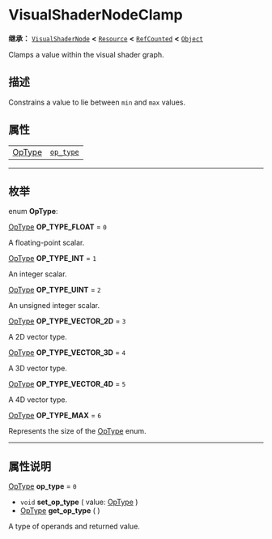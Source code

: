 <!-- ⚠ 请勿编辑本文件 ⚠ -->
<!-- 本文档使用脚本从 WeDot 引擎源码仓库生成。 -->
<!-- 生成脚本：https://github.com/WeDot-Engine/WeDot/tree/4.3/doc/tools/make_md.py； -->
<!-- 原文件：https://github.com/WeDot-Engine/WeDot/tree/4.3/doc/classes/VisualShaderNodeClamp.xml。 -->

<div id="_class_visualshadernodeclamp"></div>

# VisualShaderNodeClamp

**继承：** [`VisualShaderNode`](class_visualshadernode.md) **<** [`Resource`](class_resource.md) **<** [`RefCounted`](class_refcounted.md) **<** [`Object`](class_object.md)

Clamps a value within the visual shader graph.

## 描述

Constrains a value to lie between `min` and `max` values.

## 属性

|||
|:-:|:--|
| [OpType](#enum_visualshadernodeclamp_optype) | [`op_type`](class_visualshadernodeclamp.md#class_visualshadernodeclamp_property_op_type) | ``0`` |

<!-- rst-class:: classref-section-separator -->

---

## 枚举

<div id="_class_enum_visualshadernodeclamp_optype"></div>

enum **OpType**: <div id="enum_visualshadernodeclamp_optype"></div>

<div id="_class_visualshadernodeclamp_constant_op_type_float"></div>

[OpType](#enum_visualshadernodeclamp_optype) **OP_TYPE_FLOAT** = ``0``

A floating-point scalar.

<div id="_class_visualshadernodeclamp_constant_op_type_int"></div>

[OpType](#enum_visualshadernodeclamp_optype) **OP_TYPE_INT** = ``1``

An integer scalar.

<div id="_class_visualshadernodeclamp_constant_op_type_uint"></div>

[OpType](#enum_visualshadernodeclamp_optype) **OP_TYPE_UINT** = ``2``

An unsigned integer scalar.

<div id="_class_visualshadernodeclamp_constant_op_type_vector_2d"></div>

[OpType](#enum_visualshadernodeclamp_optype) **OP_TYPE_VECTOR_2D** = ``3``

A 2D vector type.

<div id="_class_visualshadernodeclamp_constant_op_type_vector_3d"></div>

[OpType](#enum_visualshadernodeclamp_optype) **OP_TYPE_VECTOR_3D** = ``4``

A 3D vector type.

<div id="_class_visualshadernodeclamp_constant_op_type_vector_4d"></div>

[OpType](#enum_visualshadernodeclamp_optype) **OP_TYPE_VECTOR_4D** = ``5``

A 4D vector type.

<div id="_class_visualshadernodeclamp_constant_op_type_max"></div>

[OpType](#enum_visualshadernodeclamp_optype) **OP_TYPE_MAX** = ``6``

Represents the size of the [OpType](#enum_visualshadernodeclamp_optype) enum.

<!-- rst-class:: classref-section-separator -->

---

## 属性说明

<div id="_class_visualshadernodeclamp_property_op_type"></div>

[OpType](#enum_visualshadernodeclamp_optype) **op_type** = ``0`` <div id="class_visualshadernodeclamp_property_op_type"></div>

- `void` **set_op_type** ( value: [OpType](#enum_visualshadernodeclamp_optype) )
- [OpType](#enum_visualshadernodeclamp_optype) **get_op_type** ( )

A type of operands and returned value.

[^virtual]: 本方法通常需要用户覆盖才能生效。
[^const]: 本方法无副作用，不会修改该实例的任何成员变量。
[^vararg]: 本方法除了能接受在此处描述的参数外，还能够继续接受任意数量的参数。
[^constructor]: 本方法用于构造某个类型。
[^static]: 调用本方法无需实例，可直接使用类名进行调用。
[^operator]: 本方法描述的是使用本类型作为左操作数的有效运算符。
[^bitfield]: 这个值是由下列位标志构成位掩码的整数。
[^void]: 无返回值。
